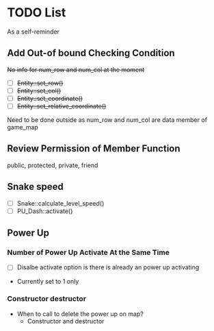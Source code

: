 # TODO List
As a self-reminder

## Add Out-of bound Checking Condition
~~No info for num_row and num_col at the moment~~
- [ ] ~~Entity::set_row()~~
- [ ] ~~Entity::set_col()~~
- [ ] ~~Entity::set_coordinate()~~
- [ ] ~~Entity::set_relative_coordinate()~~

Need to be done outside as num_row and num_col are data member of game_map

## Review Permission of Member Function
public, protected, private, friend

## Snake speed
- [ ] Snake::calculate_level_speed()
- [ ] PU_Dash::activate()

## Power Up

### Number of Power Up Activate At the Same Time
- [ ] Disalbe activate option is there is already an power up activating
- Currently set to 1 only 

### Constructor destructor
- When to call to delete the power up on map?
    - Constructor and destructor